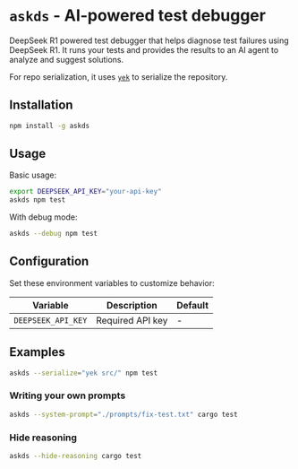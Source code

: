 # `askds` - AI-powered test debugger

DeepSeek R1 powered test debugger that helps diagnose test failures using DeepSeek R1. It runs your tests and provides the results to an AI agent to analyze and suggest solutions.

For repo serialization, it uses [`yek`](https://github.com/bodo-run/yek) to serialize the repository.

## Installation

```bash
npm install -g askds
```

## Usage

Basic usage:

```bash
export DEEPSEEK_API_KEY="your-api-key"
askds npm test
```

With debug mode:

```bash
askds --debug npm test
```

## Configuration

Set these environment variables to customize behavior:

| Variable           | Description      | Default |
| ------------------ | ---------------- | ------- |
| `DEEPSEEK_API_KEY` | Required API key | -       |

## Examples

```bash
askds --serialize="yek src/" npm test
```

### Writing your own prompts

```bash
askds --system-prompt="./prompts/fix-test.txt" cargo test
```

### Hide reasoning

```bash
askds --hide-reasoning cargo test
```
